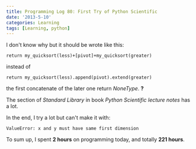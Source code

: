 ```yaml
---
title: Programming Log 80: First Try of Python Scientific
date: '2013-5-10'
categories: Learning
tags: [Learning, python]
---
```


I don't know why but it should be wrote like this:

	return my_quicksort(less)+[pivot]+my_quicksort(greater)

instead of

	return my_quicksort(less).append(pivot).extend(greater)

the first concatenate of the later one return *NoneType*. **?**

The section of *Standard Library* in book *Python Scientific lecture notes* has a lot.

In the end, I try a lot but can't make it with:

	ValueError: x and y must have same first dimension

To sum up, I spent **2 hours** on programming today, and totally **221 hours**.